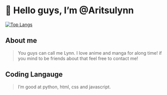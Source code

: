 # 👋 Hello guys, I’m @Aritsulynn
<!-- ![Aritsu's GitHub stats](https://github-readme-stats.vercel.app/api?username=Aritsulynn&show_icons=true&theme=dracula) -->

[![Top Langs](https://github-readme-stats.vercel.app/api/top-langs/?username=Aritsulynn&layout=compact)](https://github.com/anuraghazra/github-readme-stats)

## About me
> You guys can call me Lynn.
> I love anime and manga for along time! if you mind to be friends about that feel free to contact me!

## Coding Langauge
> I’m good at python, html, css and javascript.

<!---
lynniswaifu/lynniswaifu is a ✨ special ✨ repository because its `README.md` (this file) appears on your GitHub profile.
You can click the Preview link to take a look at your changes.
--->

